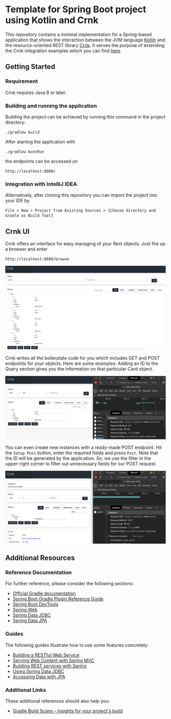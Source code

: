 # Template for Spring Boot project using Kotlin and Crnk

This repository contains a minimal implementation for a Spring-based application that shows the 
interaction between the JVM language [Kotlin](https://kotlinlang.org/) and the resource-oriented 
REST library [Crnk](https://github.com/crnk-project/). It serves the purpose of extending the Crnk 
integration examples which you can find [here](https://github.com/crnk-project/crnk-framework/tree/master/crnk-integration-examples).

## Getting Started

### Requirement

Crnk requires Java 8 or later.

### Building and running the application

Building the project can be achieved by running this command in the project directory:
```
./gradlew build
```
After starting the application with 
```
./gradlew bootRun
```
the endpoints can be accessed on
```
http://localhost:8080/
```

### Integration with IntelliJ IDEA

Alternatively, after cloning this repository you can import the project into your IDE by
```
File > New > Project from Existing Sources > {Choose directory and Gradle as Build Tool}
```

## Crnk UI

Crnk offers an interface for easy managing of your Rest objects. Just fire up a browser and enter
```
http://localhost:8080/browse
```
![Crnk UI](https://github.com/Schmowser/crnk-kotlin/blob/master/crnk-ui.png?raw=true "Crnk UI")

Crnk writes all the boilerplate code for you which includes GET and POST endpoints for your objects. 
Here are some examples: Adding an ID to the Query section gives you the information on that particular 
Card object.

![Crnk UI GET](https://github.com/Schmowser/crnk-kotlin/blob/master/crnk-ui-get-122.png?raw=true "Crnk UI GET")

You can even create new instances with a ready-made POST endpoint. Hit the `Setup Post` button, enter the required fields 
and press `Post`. Note that the ID will be generated by the application. So, we use the filter in the upper-right corner 
to filter out unnecessary fields for our POST request. 

![Crnk UI POST](https://github.com/Schmowser/crnk-kotlin/blob/master/crnk-ui-post.png?raw=true "Crnk UI POST")

## Additional Resources

### Reference Documentation
For further reference, please consider the following sections:

* [Official Gradle documentation](https://docs.gradle.org)
* [Spring Boot Gradle Plugin Reference Guide](https://docs.spring.io/spring-boot/docs/2.2.7.RELEASE/gradle-plugin/reference/html/)
* [Spring Boot DevTools](https://docs.spring.io/spring-boot/docs/2.2.7.RELEASE/reference/htmlsingle/#using-boot-devtools)
* [Spring Web](https://docs.spring.io/spring-boot/docs/2.2.7.RELEASE/reference/htmlsingle/#boot-features-developing-web-applications)
* [Spring Data JDBC](https://docs.spring.io/spring-data/jdbc/docs/current/reference/html/)
* [Spring Data JPA](https://docs.spring.io/spring-boot/docs/2.2.7.RELEASE/reference/htmlsingle/#boot-features-jpa-and-spring-data)

### Guides
The following guides illustrate how to use some features concretely:

* [Building a RESTful Web Service](https://spring.io/guides/gs/rest-service/)
* [Serving Web Content with Spring MVC](https://spring.io/guides/gs/serving-web-content/)
* [Building REST services with Spring](https://spring.io/guides/tutorials/bookmarks/)
* [Using Spring Data JDBC](https://github.com/spring-projects/spring-data-examples/tree/master/jdbc/basics)
* [Accessing Data with JPA](https://spring.io/guides/gs/accessing-data-jpa/)

### Additional Links
These additional references should also help you:

* [Gradle Build Scans – insights for your project's build](https://scans.gradle.com#gradle)

